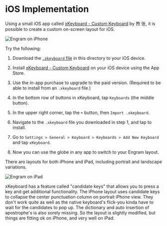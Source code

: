 # iOS Implementation

Using a small iOS app called [xKeyboard - Custom Keyboard](https://apps.apple.com/us/app/xkeyboard-custom-keyboard/id1440245962) by 煦 张, it is possible to create a custom on-screen layout for iOS.

![Engram on iPhone](https://raw.githubusercontent.com/binarybottle/engram/master/install/ios/engram2.webp)

Try the following:

1. Download the [`.xkeyboard` file](https://raw.githubusercontent.com/binarybottle/engram/master/install/ios/Engram.xkeyboard) in this directory to your iOS device.
   
2. Install [xKeyboard - Custom Keyboard](https://apps.apple.com/us/app/xkeyboard-custom-keyboard/id1440245962) on your iOS device using the App Store.

3. Use the in-app purchase to upgrade to the paid version. (Required to be able to install from an `.xkeyboard` file.)

4. In the bottom row of buttons in xKeyboard, tap `Keyboards` (the middle button).

5. In the upper right corner, tap the `+` button, then `Import .xkeyboard`.
   
6. Navigate to the `.xkeyboard` file you downloaded in step 1, and tap to install.

7. Go to `Settings > General > Keyboard > Keyboards > Add New Keyboard` and tap `xKeyboard`.

8. Now you can use the globe in any app to switch to your Engram layout. 


 There aro layouts for both iPhone and iPad, including portrait and landscape variations. 

![Engram on iPad](https://raw.githubusercontent.com/binarybottle/engram/master/install/ios/engram1.webp)

xKeyboard has a feature called "candidate keys" that allows you to press a key and get additional functionality. The iPhone layout uses candidate keys to collapse the center punctuation column on portrait iPhone view. They don't work quite as well as the native keyboard's flick-you kinda have to wait for the candidates to pop up. The dictionary and auto insertion of apostrophe's is also sorely missing. So the layout is slightly modified, but things are fitting ok on iPhone, and very well on iPad. 
